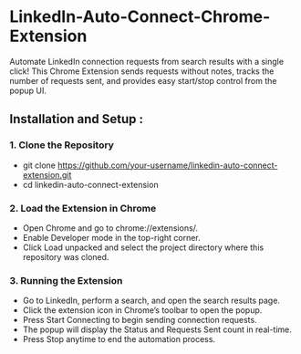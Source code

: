 # LinkedIn-Auto-Connect-Chrome-Extension
Automate LinkedIn connection requests from search results with a single click! This Chrome Extension sends requests without notes, tracks the number of requests sent, and provides easy start/stop control from the popup UI.
## Installation and Setup :
### 1. Clone the Repository
- git clone https://github.com/your-username/linkedin-auto-connect-extension.git
- cd linkedin-auto-connect-extension
### 2. Load the Extension in Chrome
- Open Chrome and go to chrome://extensions/.
- Enable Developer mode in the top-right corner.
- Click Load unpacked and select the project directory where this repository was cloned.
### 3. Running the Extension
- Go to LinkedIn, perform a search, and open the search results page.
- Click the extension icon in Chrome’s toolbar to open the popup.
- Press Start Connecting to begin sending connection requests.
- The popup will display the Status and Requests Sent count in real-time.
- Press Stop anytime to end the automation process.


